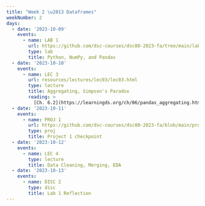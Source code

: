 ```yaml
---
title: "Week 2 \u2013 Dataframes"
weekNumber: 2
days:
  - date: '2023-10-09'
    events:
      - name: LAB 1
        url: https://github.com/dsc-courses/dsc80-2023-fa/tree/main/labs/lab01
        type: lab
        title: Python, NumPy, and Pandas
  - date: '2023-10-10'
    events:
      - name: LEC 3
        url: resources/lectures/lec03/lec03.html
        type: lecture
        title: Aggregating, Simpson's Paradox
        reading: >
          [Ch. 6.2](https://learningds.org/ch/06/pandas_aggregating.html)
  - date: '2023-10-11'
    events:
      - name: PROJ 1
        url: https://github.com/dsc-courses/dsc80-2023-fa/blob/main/projects/01-gradebook/project.ipynb
        type: proj
        title: Project 1 checkpoint
  - date: '2023-10-12'
    events:
      - name: LEC 4
        type: lecture
        title: Data Cleaning, Merging, EDA
  - date: '2023-10-13'
    events:
      - name: DISC 2
        type: disc
        title: Lab 1 Reflection
---
```

